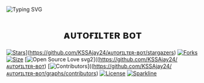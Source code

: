 ![Typing SVG](https://readme-typing-svg.herokuapp.com/?lines=ᴛʜɪs+ɪs+ᴀ+ᴀᴜᴛᴏғɪʟᴇʀ+ʙᴏᴛ!;ᴄʀᴇᴀᴛᴇᴅ+ʙʏ+ss+ʙᴏᴛs;ᴀ+ᴘᴏᴡᴇʀғᴜʟʟ+ᴛɢ+ᴀᴜᴛᴏғɪʟᴛᴇʀ+ʙᴏᴛ)</p>
<p align="center">

<h1 align="center">
  <b> ᴀᴜᴛᴏғɪʟᴛᴇʀ ʙᴏᴛ</b>
</h1>

[![Stars](https://img.shields.io/github/stars/MrMKN/PROFESSOR-BOT?style=flat-square&color=yellow)](https://github.com/KSSAjay24/ᴀᴜᴛᴏғɪʟᴛᴇʀ-ʙᴏᴛ?style=flat-square&color=yellow)](https://github.com/KSSAjay24/ᴀᴜᴛᴏғɪʟᴛᴇʀ-ʙᴏᴛ/stargazers)
[![Forks](https://img.shields.io/github/forks/KSSAjay24/ᴀᴜᴛᴏғɪʟᴛᴇʀ-ʙᴏᴛ??style=flat-square&color=orange)]((https://github.com/KSSAjay24)https://github.com/KSSAjay24/fork)
[![Size](https://img.shields.io/github/repo-size/KSSAjay24/ᴀᴜᴛᴏғɪʟᴛᴇʀ-ʙᴏᴛ?style=flat-square&color=green)](https://github.com/KSSAjay24/ᴀᴜᴛᴏғɪʟᴛᴇʀ-ʙᴏᴛ)
[![Open Source Love svg2](https://badges.frapsoft.com/os/v3/open-source.svg?v=103)]((https://github.com/KSSAjay24/ᴀᴜᴛᴏғɪʟᴛᴇʀ-ʙᴏᴛ) 
[![Contributors](https://img.shields.io/github/contributors/KSSAjay24/ᴀᴜᴛᴏғɪʟᴛᴇʀ-ʙᴏᴛ?style=flat-square&color=green)]((https://github.com/KSSAjay24/ᴀᴜᴛᴏғɪʟᴛᴇʀ-ʙᴏᴛ/graphs/contributors)
[![License](https://img.shields.io/badge/License-AGPL-blue)](https://github.com/KSSAjay24/ᴀᴜᴛᴏғɪʟᴛᴇʀ-ʙᴏᴛ/blob/main/LICENSE)
[![Sparkline](https://stars.medv.io/KSSAjay24/ᴀᴜᴛᴏғɪʟᴛᴇʀ-ʙᴏᴛ.svg)](https://stars.medv.io/KSSAjay24/ᴀᴜᴛᴏғɪʟᴛᴇʀ-ʙᴏᴛ)
